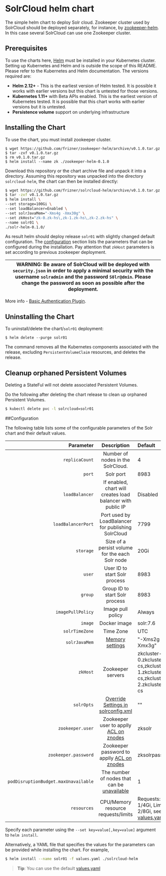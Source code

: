 # SolrCloud helm chart
The simple helm chart to deploy Solr cloud. Zookeeper cluster used by SolrCloud should be deployed separately, for instance, by [zookeeper-helm](https://github.com/frizner/zookeeper-helm). In this case several SolrCloud can use one Zookeeper cluster.
## Prerequisites
To use the charts here, [Helm](https://helm.sh/) must be installed in your
Kubernetes cluster. Setting up Kubernetes and Helm and is outside the scope
of this README. Please refer to the Kubernetes and Helm documentation.
The versions required are:
  * **Helm 2.12+** - This is the earliest version of Helm tested. It is possible
    it works with earlier versions but this chart is untested for those versions.
  * **Kubernetes 1.11+**  with Beta APIs enabled. This is the earliest version of Kubernetes tested.
    It is possible that this chart works with earlier versions but it is
    untested.
  * **Persistence volume** support on underlying infrastructure

## Installing the Chart
To use the chart, you must install zookeeper cluster.
```console
$ wget https://github.com/frizner/zookeeper-helm/archive/v0.1.0.tar.gz 
$ tar -zxf v0.1.0.tar.gz
$ rm v0.1.0.tar.gz
$ helm install --name zk ./zookeeper-helm-0.1.0
```
Download this repository or the chart archive file and unpack it into a directory. Assuming this repository was unpacked into the directory `solrcloud-helm`, the chart can then be installed directly:
```bash
$ wget https://github.com/frizner/solrcloud-helm/archive/v0.1.0.tar.gz 
$ tar -zxf v0.1.0.tar.gz  
$ helm install \
--set storage=100Gi \
--set loadBalancer=Enabled \
--set solrJavaMem="-Xms4g -Xmx30g" \
--set zkHost="zk-0.zk-hs\,zk-1.zk-hs\,zk-2.zk-hs" \
--name solr01 \
./solr-helm-0.1.0/
```
As result helm should deploy release `solr01` with slightly changed default configuration. 
The [configuration](#configuration) section lists the parameters that can be configured during the installation. Pay attention that `zkHost` parameters is set according to previous zookeeper deployment.

| WARNING: Be aware of SolrCloud will be deployed with `security.json` in order to apply a minimal security with the username `solradmin` and the password `S0lr@dmin`. Please change the password as soon as possible after the deployment.|
| --- |
More info - [Basic Authentication Plugin](https://lucene.apache.org/solr/guide/basic-authentication-plugin.html).
## Uninstalling the Chart

To uninstall/delete the chart/`solr01` deployment:

```console
$ helm delete --purge solr01
```
The command removes all the Kubernetes components associated with the release, excluding `PersistentVolumeClaim` resources, and deletes the release.

## Cleanup orphaned Persistent Volumes

Deleting a StateFul will not delete associated Persistent Volumes.

Do the following after deleting the chart release to clean up orphaned Persistent Volumes.

```bash
$ kubectl delete pvc -l solrcloud=solr01
```
##Configuration

The following table lists some of the configurable parameters of the Solr chart and their default values.

Parameter|Description|Default
---:|:---:|:---
`replicaCount`|Number of nodes in the SolrCloud.|4
`port`|Solr port|8983
`loadBalancer`|If enabled, chart will creates load balancer with public IP|Disabled
`loadBalancerPort`|Port used by LoadBalancer for publishing SolrCloud|7799
`storage`|Size of a persist volume for the each Solr node|20Gi
`user`|User ID to start Solr process|8983
`group`|Group ID to start Solr process|8983
`imagePullPolicy`|Image pull policy|Always
`image`|Docker image|solr:7.6
`solrTimeZone`|Time Zone|UTC
`solrJavaMem`|[Memory settings](https://lucene.apache.org/solr/guide/7_6/taking-solr-to-production.html#memory-and-gc-settings)|"-Xms2g -Xmx3g"
`zkHost`|Zookeeper servers|zkcluster-0.zkcluster-cs,zkcluster-1.zkcluster-cs,zkcluster-2.zkcluster-cs
`solrOpts`|[Override Settings in solrconfig.xml](https://lucene.apache.org/solr/guide/7_6/taking-solr-to-production.html#override-settings-in-solrconfig-xml)|""
`zookeeper.user`|Zookeeper user to applly [ACL on znodes](https://zookeeper.apache.org/doc/r3.3.3/zookeeperProgrammers.html#sc_ZooKeeperAccessControl)|zksolr
`zookeeper.password`|Zookeeper password to applly [ACL on znodes](https://zookeeper.apache.org/doc/r3.3.3/zookeeperProgrammers.html#sc_ZooKeeperAccessControl)|zksolrpassw
`podDisruptionBudget.maxUnavailable`|The number of nodes that can be [unavailable](https://kubernetes.io/docs/tasks/run-application/configure-pdb)|1
`resources`|CPU/Memory resource requests/limits|Requests: 1/4Gi, Limits: 2/8Gi, see [values.yaml](values.yaml)
Specify each parameter using the `--set key=value[,key=value]` argument to `helm install`.

Alternatively, a YAML file that specifies the values for the parameters can be provided while installing the chart. For example,

```bash
$ helm install --name solr01 -f values.yaml ./solrcloud-helm
```
> **Tip**: You can use the default [values.yaml](values.yaml)
